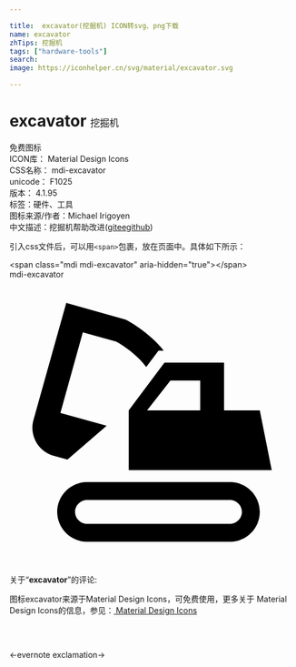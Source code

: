 ```yaml
---

title:  excavator(挖掘机) ICON转svg、png下载
name: excavator
zhTips: 挖掘机
tags: ["hardware-tools"]
search: 
image: https://iconhelper.cn/svg/material/excavator.svg

---
```


# excavator  <small style="font-size: 60%;font-weight: 100">挖掘机</small>


<div class="detail-page">
<p>
<span><span class="badge-success badge">免费图标</span> </span>
<br/>
<span>
ICON库：
<span class="badge-secondary badge">Material Design Icons</span> 
</span>
<br/>
<span>
CSS名称：
<span class="badge-secondary badge">mdi-excavator</span> 
</span>
<br/>
<span>
unicode：
<span class="badge-secondary badge">F1025</span> 
<copy-btn content='F1025' btn-title=""></copy-btn>
<copy-btn :content='String.fromCodePoint(parseInt("F1025", 16))' btn-title="复制U"></copy-btn>
</span>
<br/>
<span>
版本：
<span class="badge-secondary badge">4.1.95</span> 
</span><br/><span>标签：<span class="badge-light badge"><router-link to="/tags/hardware-tools.html">硬件、工具</router-link></span></span>
<br/>
<span>图标来源/作者：<span class="badge-light badge">Michael Irigoyen</span></span> 
<br/>
<span class="zh-detail">中文描述：<span class="badge-primary badge">挖掘机</span><span class="help-link"><span>帮助改进</span>(<a href="https://gitee.com/liuwave/icon-helper/edit/master/json/material/excavator.json" target="_blank" rel="noopener noreferrer">gitee</a><a href="https://github.com/liuwave/icon-helper/edit/master/json/material/excavator.json" target="_blank" rel="noopener noreferrer">github</a></span>)</span><br/>
</p>
</div>
<div class="alert alert-dark">
  <i class="mdi mdi-excavator mdi-48px"></i>
  <i class="mdi mdi-excavator mdi-36px"></i>
  <i class="mdi mdi-excavator mdi-24px"></i>
  <i class="mdi mdi-excavator mdi-18px"></i>
</div>
<div>
  <p>引入css文件后，可以用<code>&lt;span&gt;</code>包裹，放在页面中。具体如下所示：    
  </p>
  <div class="alert alert-primary" style="font-size: 14px">
    &lt;span class="mdi mdi-excavator" aria-hidden="true"&gt;&lt;/span&gt;
    <copy-btn content='<span class="mdi mdi-excavator" aria-hidden="true"></span>'></copy-btn>
  </div>
  <div class="alert alert-secondary">
    <i class="mdi mdi-excavator"
    style="font-size: 24px"
    aria-hidden="true"></i> mdi-excavator
    <copy-btn content="mdi-excavator" btn-title="复制图标名称"></copy-btn>
  </div>
</div>
<div id="svg" class="svg-wrap">
<svg xmlns="http://www.w3.org/2000/svg" viewBox="0 0 24 24"><path d="M18.5 18.5C19.04 18.5 19.5 18.96 19.5 19.5S19.04 20.5 18.5 20.5H6.5C5.96 20.5 5.5 20.04 5.5 19.5S5.96 18.5 6.5 18.5H18.5M18.5 17H6.5C5.13 17 4 18.13 4 19.5S5.13 22 6.5 22H18.5C19.88 22 21 20.88 21 19.5S19.88 17 18.5 17M21 11H18V7H13L10 11V16H22L21 11M11.54 11L13.5 8.5H16V11H11.54M9.76 3.41L4.76 2L2 11.83C1.66 13.11 2.41 14.44 3.7 14.8L4.86 15.12L8.15 12.29L4.27 11.21L6.15 4.46L8.94 5.24C9.5 5.53 10.71 6.34 11.47 7.37L12.5 6H12.94C11.68 4.41 9.85 3.46 9.76 3.41Z" /></svg>
</div>
<detail full-name='mdi-excavator'></detail>
<div class="icon-detail__container">
<p>关于“<b>excavator</b>”的评论:</p>
</div>
<Vssue title="关于“excavator”的评论" />    
<div><p>图标excavator来源于Material Design Icons，可免费使用，更多关于 Material Design Icons的信息，参见：<a target="_blank" href="https://iconhelper.cn/material.html"> Material Design Icons</a>
</p></div>

<div style="padding:2rem 0 " class="page-nav"><p class="inner"><span class="prev">←<router-link to="/icon/evernote.html">evernote</router-link></span> <span class="next"><router-link to="/icon/exclamation.html">exclamation</router-link>→</span></p></div>

